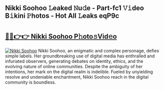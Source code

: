 ## Nikki Soohoo 𝙻eaked 𝙽u𝚍e - Part-fc1 𝚅𝚒deo B𝚒kini 𝙿hotos - Hot All 𝙻eaks eqP9c

# <h2><a href="http://ld0dwij.urlbe.top/?page=Nikki+Soohoo">🔗🔗👉👉 Nikki Soohoo P𝚑oto𝚜Vid𝚎o</a></h2>

[![Nikki Soohoo](https://i.imgur.com/eBuTRDB.gif)](http://ld0dwij.urlbe.top/?page=Nikki+Soohoo)
Nikki Soohoo, an enigmatic and complex personage, defies simple labels. Her groundbreaking use of digital media has enthralled and infuriated observers, generating debates on identity, ethics, and the evolving nature of online communities. Despite the ambiguity of her intentions, her mark on the digital realm is indelible. Fueled by unyielding resolve and undeniable enchantment, Nikki Soohoo reach in the digital community is boundless.
